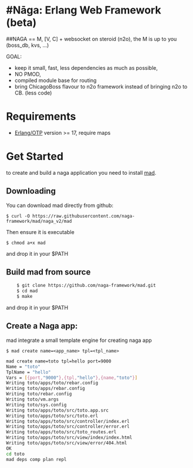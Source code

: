 #Nāga: Erlang Web Framework (beta)
=================================

##NAGA == M, [V, C] + websocket on steroid (n2o), the M is up to you (boss_db, kvs, ...)

GOAL:
 - keep it small, fast, less dependencies as much as possible, 
 - NO PMOD, 
 - compiled module base for routing
 - bring ChicagoBoss flavour to n2o framework instead of bringing n2o to CB. (less code) 
 

# Requirements

- [Erlang/OTP](http://www.erlang.org) version >= 17,  require maps

# Get Started

  to create and build a naga application you need to install [mad](https://github.com/naga-framework/mad.git).

## Downloading

You can download mad directly from github:

    $ curl -O https://raw.githubusercontent.com/naga-framework/mad/naga_v2/mad

Then ensure it is executable

    $ chmod a+x mad

and drop it in your $PATH


## Build mad from source

```bash
    $ git clone https://github.com/naga-framework/mad.git
    $ cd mad
    $ make    
```

and drop it in your $PATH


## Create a Naga app:

  mad integrate a small template engine for creating naga app

    $ mad create name=<app_name> tpl=<tpl_name>

```bash
mad create name=toto tpl=hello port=9000
Name = "toto"
TplName = "hello"
Vars = [{port,"9000"},{tpl,"hello"},{name,"toto"}]
Writing toto/apps/toto/rebar.config
Writing toto/apps/rebar.config
Writing toto/rebar.config
Writing toto/vm.args
Writing toto/sys.config
Writing toto/apps/toto/src/toto.app.src
Writing toto/apps/toto/src/toto.erl
Writing toto/apps/toto/src/controller/index.erl
Writing toto/apps/toto/src/controller/error.erl
Writing toto/apps/toto/src/toto_routes.erl
Writing toto/apps/toto/src/view/index/index.html
Writing toto/apps/toto/src/view/error/404.html
OK
cd toto
mad deps comp plan repl
```  
